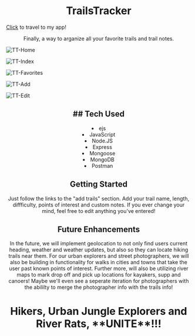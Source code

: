 <h1 align="center">TrailsTracker</h1>

[Click](https://trailstracker-app.herokuapp.com/) to travel to my app!
                  
  

<p align="center">Finally, a way to arganize all your favorite trails and trail notes.</p>

![TT-Home](https://user-images.githubusercontent.com/103761476/171731559-a5c11a95-af58-4220-ba98-6ff8a7ae6f53.png)


![TT-Index](https://user-images.githubusercontent.com/103761476/171731574-9aed7941-f77f-4182-b662-d4f4759f80e8.png)


![TT-Favorites](https://user-images.githubusercontent.com/103761476/171731604-15a6453d-12d8-409b-a662-c2ce52e05343.png)


![TT-Add](https://user-images.githubusercontent.com/103761476/171731618-e7656c69-2182-4e56-80d4-465a710f9e82.png)


![TT-Edit](https://user-images.githubusercontent.com/103761476/171731635-613b07a3-d399-4cef-97a9-ea68d5215536.png)

<h2 align="center">## Tech Used</h2>
<li align="center">ejs</li>
<li align="center">JavaScript</li>
<li align="center">Node.JS</li>
<li align="center">Express</li>
<li align="center">Mongoose</li>
<li align="center">MongoDB</li>
<li align="center">Postman</li>
<h2 align="center">Getting Started</h2>
<p align="center">Just follow the links to the "add trails" section. Add your trail name, length, diffficulty, points of interest and custom notes. If you ever change your mind, feel free to edit anything you've entered!</p>

<h2 align="center">Future Enhancements</h2>
<p align="center">In the future, we will implement geolocation to not only find users current heading, weather and weather updates, but also so they can locate hiking trails near them. For our urban explorers and street photographers, we will also be building in functionality for walks in cities and towns that take the user past known points of interest. Further more, will also be utilizing river maps to mark drop off and pick up locations for kayakers, supp and canoers! Maybe we'll even see a seperate iteration for photographers with the abililty to merge the photographer info with the trails info!</p>

<h1 align="center">Hikers, Urban Jungle Explorers and River Rats, **UNITE**!!!</h1>
